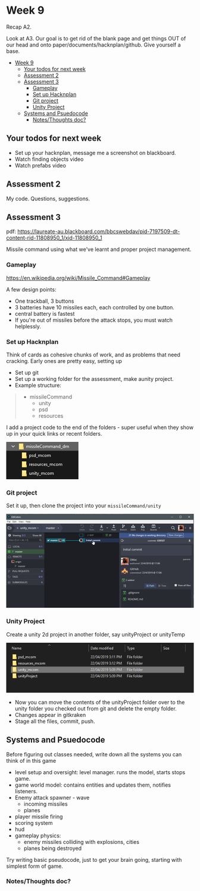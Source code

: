 # Week 9

Recap A2.

Look at A3. Our goal is to get rid of the blank page and get things OUT of our head and onto paper/documents/hacknplan/github. Give yourself a base.


<!-- @import "[TOC]" {cmd="toc" depthFrom=1 depthTo=6 orderedList=false} -->

<!-- code_chunk_output -->

* [Week 9](#week-9)
	* [Your todos for next week](#your-todos-for-next-week)
	* [Assessment 2](#assessment-2)
	* [Assessment 3](#assessment-3)
		* [Gameplay](#gameplay)
		* [Set up Hacknplan](#set-up-hacknplan)
		* [Git project](#git-project)
		* [Unity Project](#unity-project)
	* [Systems and Psuedocode](#systems-and-psuedocode)
		* [Notes/Thoughts doc?](#notesthoughts-doc)

<!-- /code_chunk_output -->


## Your todos for next week

* Set up your hacknplan, message me a screenshot on blackboard.
* Watch finding objects video
* Watch prefabs video

## Assessment 2

My code. Questions, suggestions.

## Assessment 3

pdf: <https://laureate-au.blackboard.com/bbcswebdav/pid-7197509-dt-content-rid-11808950_1/xid-11808950_1>

Missile command using what we've learnt and proper project management.

### Gameplay

<https://en.wikipedia.org/wiki/Missile_Command#Gameplay>

A few design points:
* One trackball, 3 buttons
* 3 batteries have 10 missiles each, each controlled by one button.
* central battery is fastest
* If you're out of missiles before the attack stops, you must watch helplessly.

### Set up Hacknplan

Think of cards as cohesive chunks of work, and as problems that need cracking. Early ones are pretty easy, setting up

* Set up git
* Set up a working folder for the assessment, make aunity project.
* Example structure: 
>  - missileCommand
>    - unity
>    - psd
>    - resources

I add a project code to the end of the folders - super useful when they show up in your quick links or recent folders.

![folders](assets/week9/project_folders.png)

### Git project

Set it up, then clone the project into your `missileCommand/unity`

![gitkraken new clone](assets/week9/gitkraken_new_clone.png)

### Unity Project

Create a unity 2d project in another folder, say unityProject or unityTemp

![unity git folders](assets/week9/folders_unity_git.png)

* Now you can move the contents of the unityProject folder over to the unity folder you checked out from git and delete the empty folder.
* Changes appear in gitkraken
* Stage all the files, commit, push.

## Systems and Psuedocode

Before figuring out classes needed, write down all the systems you can think of in this game

* level setup and oversight: level manager. runs the model, starts stops game.
* game world model: contains entities and updates them, notifies listeners.
* Enemy attack spawner - wave
  * incoming missiles
  * planes
* player missile firing
* scoring system
* hud 
* gameplay physics: 
  * enemy missiles colliding with explosions, cities
  * planes being destroyed

Try writing basic pseudocode, just to get your brain going, starting with simplest form of game.


### Notes/Thoughts doc?